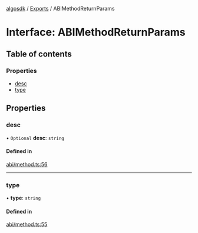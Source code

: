 [algosdk](../README.md) / [Exports](../modules.md) / ABIMethodReturnParams

# Interface: ABIMethodReturnParams

## Table of contents

### Properties

- [desc](ABIMethodReturnParams.md#desc)
- [type](ABIMethodReturnParams.md#type)

## Properties

### desc

• `Optional` **desc**: `string`

#### Defined in

[abi/method.ts:56](https://github.com/algorand/js-algorand-sdk/blob/13a5d73/src/abi/method.ts#L56)

___

### type

• **type**: `string`

#### Defined in

[abi/method.ts:55](https://github.com/algorand/js-algorand-sdk/blob/13a5d73/src/abi/method.ts#L55)
